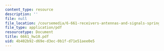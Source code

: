 ```yaml
---
content_type: resource
description: ''
file: null
file_location: /coursemedia/6-661-receivers-antennas-and-signals-spring-2003/4b402b92d69ed3ec0b1fd71e51aee0e5_6661_hw10.pdf
file_type: application/pdf
resourcetype: Document
title: 6661_hw10.pdf
uid: 4b402b92-d69e-d3ec-0b1f-d71e51aee0e5
---
```

